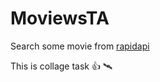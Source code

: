 # MoviewsTA

Search some movie from [rapidapi](rapidapi.com)

This is collage task :thumbsup: :artificial_satellite:
